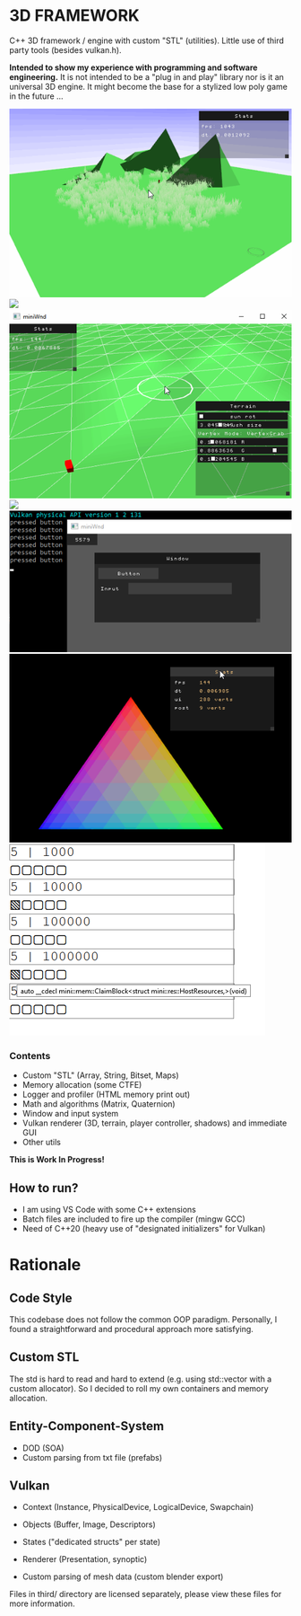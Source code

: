 # 3D FRAMEWORK
C++ 3D framework / engine with custom "STL" (utilities).
Little use of third party tools (besides vulkan.h).

**Intended to show my experience with programming and software engineering.**
It is not intended to be a "plug in and play" library nor is it an universal 3D engine.
It might become the base for a stylized low poly game in the future ...

![](Media/Progress/2020_09_03_grassPerf.gif)
![](Media/Progress/2020_08_25_grass.gif)
![](Media/Progress/2020_08_14_terrainEdit.gif)
![](Media/Progress/2020_08_04_terrainStichPlayerMove.gif)
![](Media/Progress/2020_07_04_ui_wnd.gif)
![](Media/Progress/2020_09_18_blur2.gif)
![](Media/Progress/2020_08_08_AllocationView.png)

### Contents
- Custom "STL" (Array, String, Bitset, Maps)
- Memory allocation (some CTFE)
- Logger and profiler (HTML memory print out)
- Math and algorithms (Matrix, Quaternion)
- Window and input system
- Vulkan renderer (3D, terrain, player controller, shadows) and immediate GUI
- Other utils

**This is Work In Progress!**

## How to run?
- I am using VS Code with some C++ extensions
- Batch files are included to fire up the compiler (mingw GCC)
- Need of C++20 (heavy use of "designated initializers" for Vulkan)

# Rationale

## Code Style
This codebase does not follow the common OOP paradigm.
Personally, I found a straightforward and procedural approach more satisfying.

## Custom STL
The std is hard to read and hard to extend (e.g. using std::vector with a custom allocator).
So I decided to roll my own containers and memory allocation.

## Entity-Component-System
- DOD (SOA)
- Custom parsing from txt file (prefabs)

## Vulkan
- Context  (Instance, PhysicalDevice, LogicalDevice, Swapchain)
- Objects  (Buffer, Image, Descriptors)
- States   ("dedicated structs" per state)
- Renderer (Presentation, synoptic)

- Custom parsing of mesh data (custom blender export)

Files in third/ directory are licensed separately, please view these files for more information.